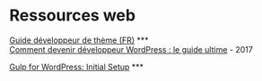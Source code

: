 # Ressources web

[Guide développeur de thème \(FR\)](https://capitainewp.io/formations/developper-theme-wordpress/conditional-tags/) \*\*\*  
[Comment devenir développeur WordPress : le guide ultime](https://www.hostinger.fr/tutoriels/developpeur-wordpress) - 2017  


[Gulp for WordPress: Initial Setup](https://css-tricks.com/gulp-for-wordpress-initial-setup/) \*\*\* 

